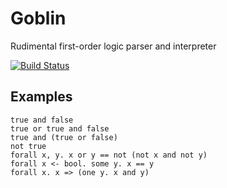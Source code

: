 Goblin
======

Rudimental first-order logic parser and interpreter

[![Build Status](https://travis-ci.org/a3gis/goblin.png?branch=master)](https://travis-ci.org/a3gis/goblin)

## Examples

    true and false
    true or true and false
    true and (true or false)
    not true
    forall x, y. x or y == not (not x and not y)
    forall x <- bool. some y. x == y
    forall x. x => (one y. x and y)
